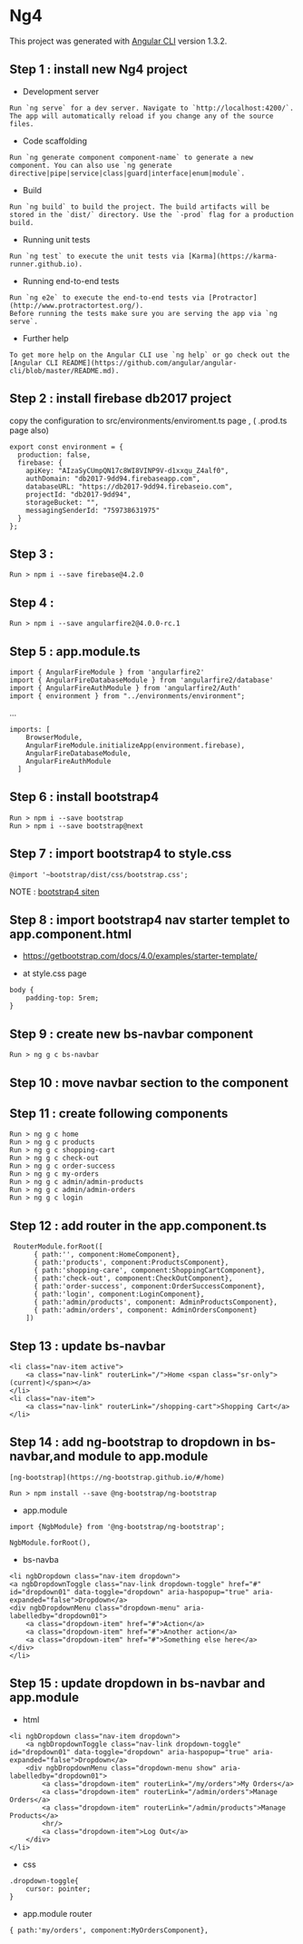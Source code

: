 # Ng4

This project was generated with [Angular CLI](https://github.com/angular/angular-cli) version 1.3.2.

## Step 1 : install new Ng4 project

- Development server

```
Run `ng serve` for a dev server. Navigate to `http://localhost:4200/`. The app will automatically reload if you change any of the source files.
```

- Code scaffolding

```
Run `ng generate component component-name` to generate a new component. You can also use `ng generate directive|pipe|service|class|guard|interface|enum|module`.
```

- Build

```
Run `ng build` to build the project. The build artifacts will be stored in the `dist/` directory. Use the `-prod` flag for a production build.
```

- Running unit tests

```
Run `ng test` to execute the unit tests via [Karma](https://karma-runner.github.io).
```

- Running end-to-end tests

```
Run `ng e2e` to execute the end-to-end tests via [Protractor](http://www.protractortest.org/).
Before running the tests make sure you are serving the app via `ng serve`.
```

- Further help

```
To get more help on the Angular CLI use `ng help` or go check out the [Angular CLI README](https://github.com/angular/angular-cli/blob/master/README.md).
```

## Step 2 : install firebase db2017 project 

copy the configuration to src/environments/enviroment.ts page , ( .prod.ts page also)

```
export const environment = {
  production: false,
  firebase: {
    apiKey: "AIzaSyCUmpQN17c8WI8VINP9V-d1xxqu_Z4alf0",
    authDomain: "db2017-9dd94.firebaseapp.com",
    databaseURL: "https://db2017-9dd94.firebaseio.com",
    projectId: "db2017-9dd94",
    storageBucket: "",
    messagingSenderId: "759738631975"
  }
};
```
## Step 3 : 

```
Run > npm i --save firebase@4.2.0
```

## Step 4 : 

```
Run > npm i --save angularfire2@4.0.0-rc.1
```

## Step 5 : app.module.ts
```
import { AngularFireModule } from 'angularfire2'
import { AngularFireDatabaseModule } from 'angularfire2/database'
import { AngularFireAuthModule } from 'angularfire2/Auth'
import { environment } from "../environments/environment";
```
... 

```
imports: [
    BrowserModule,
    AngularFireModule.initializeApp(environment.firebase),
    AngularFireDatabaseModule,
    AngularFireAuthModule
  ]
```

## Step 6 : install bootstrap4

```
Run > npm i --save bootstrap
Run > npm i --save bootstrap@next
```


## Step 7 : import bootstrap4 to style.css

```
@import '~bootstrap/dist/css/bootstrap.css';
```
NOTE : [bootstrap4 siten](https://getbootstrap.com/)

## Step 8 : import bootstrap4 nav starter templet to app.component.html

- https://getbootstrap.com/docs/4.0/examples/starter-template/

- at style.css page
```
body {
    padding-top: 5rem;
}
```

## Step 9 : create new bs-navbar component

```
Run > ng g c bs-navbar
```

## Step 10 : move navbar section to the component

## Step 11 : create following components

```
Run > ng g c home
Run > ng g c products
Run > ng g c shopping-cart
Run > ng g c check-out
Run > ng g c order-success
Run > ng g c my-orders
Run > ng g c admin/admin-products
Run > ng g c admin/admin-orders
Run > ng g c login
```

## Step 12 : add router in the app.component.ts

```
 RouterModule.forRoot([
      { path:'', component:HomeComponent},
      { path:'products', component:ProductsComponent},
      { path:'shopping-care', component:ShoppingCartComponent},
      { path:'check-out', component:CheckOutComponent},
      { path:'order-success', component:OrderSuccessComponent},
      { path:'login', component:LoginComponent},
      { path:'admin/products', component: AdminProductsComponent},
      { path:'admin/orders', component: AdminOrdersComponent}
    ])
```

## Step 13 : update bs-navbar

```
<li class="nav-item active">
    <a class="nav-link" routerLink="/">Home <span class="sr-only">(current)</span></a>
</li>
<li class="nav-item">
    <a class="nav-link" routerLink="/shopping-cart">Shopping Cart</a>
</li>
```

## Step 14 : add ng-bootstrap to dropdown in bs-navbar,and module to app.module

```
[ng-bootstrap](https://ng-bootstrap.github.io/#/home)
```

```
Run > npm install --save @ng-bootstrap/ng-bootstrap
```

- app.module
```
import {NgbModule} from '@ng-bootstrap/ng-bootstrap';
```

```
NgbModule.forRoot(),
```

- bs-navba
```
<li ngbDropdown class="nav-item dropdown">
<a ngbDropdownToggle class="nav-link dropdown-toggle" href="#" id="dropdown01" data-toggle="dropdown" aria-haspopup="true" aria-expanded="false">Dropdown</a>
<div ngbDropdownMenu class="dropdown-menu" aria-labelledby="dropdown01">
    <a class="dropdown-item" href="#">Action</a>
    <a class="dropdown-item" href="#">Another action</a>
    <a class="dropdown-item" href="#">Something else here</a>
</div>
</li>
```

## Step 15 : update dropdown in bs-navbar and app.module

- html
```
<li ngbDropdown class="nav-item dropdown">
    <a ngbDropdownToggle class="nav-link dropdown-toggle" id="dropdown01" data-toggle="dropdown" aria-haspopup="true" aria-expanded="false">Dropdown</a>
    <div ngbDropdownMenu class="dropdown-menu show" aria-labelledby="dropdown01">
        <a class="dropdown-item" routerLink="/my/orders">My Orders</a>
        <a class="dropdown-item" routerLink="/admin/orders">Manage Orders</a>
        <a class="dropdown-item" routerLink="/admin/products">Manage Products</a>
        <hr/>
        <a class="dropdown-item">Log Out</a>
    </div>
</li>
```
- css
```
.dropdown-toggle{
    cursor: pointer;
}
```
- app.module router

```
{ path:'my/orders', component:MyOrdersComponent},

```